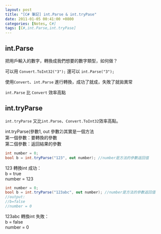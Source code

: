 ```yaml
---
layout: post
title: "[C# 筆記] int.Parse & int.tryPase"
date: 2011-01-05 00:41:00 +0800
categories: [Notes, C#]
tags: [C#,int.Parse,int.tryPase]
---
```


## int.Parse

把用戶輸入的數字，轉換成我們想要的數字類型，如何做？

可以用 `Convert.ToInt32("3");`
還可以 `int.Parse("3");`

使用`Convert`、`int.Parse` 進行轉換，成功了就成，失敗了就拋異常 

`int.Parse` 比 `Convert` 效率高點   

## int.tryParse

`int.tryParse` 又比`int.Parse`、`Convert.ToInt32`效率高點。

int.tryParse(參數1, out 參數2)其實是一個方法    
第一個參數：要轉換的參數    
第二個參數：返回結果的參數  

```c#
int number = 0;
bool b = int.tryParse("123", out number); //number是方法的參數返回值
```
123 轉換int 成功：  
b = true    
number = 123    

```c#
int number = 0;
bool b = int.tryParse("123abc", out number); //number是方法的參數返回值
//output: 
//b=false
//number = 0
```
123abc 轉換int 失敗：   
b = false   
number = 0  
